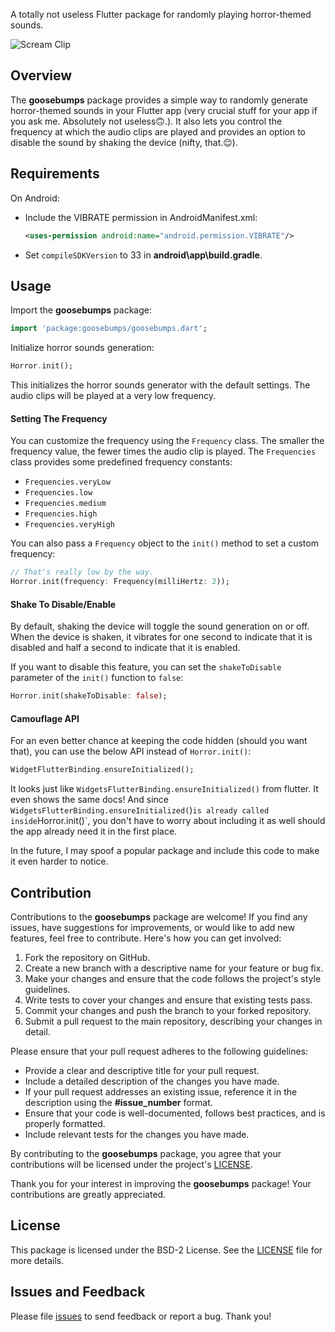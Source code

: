 A totally not useless Flutter package for randomly playing horror-themed sounds.

![Scream Clip](https://media.giphy.com/media/xT9IgvEOwRzUcZDRiU/giphy.gif)

## Overview

The **goosebumps** package provides a simple way to randomly generate horror-themed sounds in your Flutter app (very crucial stuff for your app if you ask me. Absolutely not useless🙃.). It also lets you control the frequency at which the audio clips are played and provides an option to disable the sound by shaking the device (nifty, that.😌).

## Requirements
On Android:
- Include the VIBRATE permission in AndroidManifest.xml:
    ```xml
    <uses-permission android:name="android.permission.VIBRATE"/>
    ```

- Set `compileSDKVersion` to 33 in **android\app\build.gradle**.


## Usage

Import the **goosebumps** package:

```dart
import 'package:goosebumps/goosebumps.dart';
```

Initialize horror sounds generation:

```dart
Horror.init();
```

This initializes the horror sounds generator with the default settings. The audio clips will be played at a very low frequency.

#### Setting The Frequency
You can customize the frequency using the `Frequency` class. The smaller the frequency value, the fewer times the audio clip is played. The `Frequencies` class provides some predefined frequency constants:

* `Frequencies.veryLow`
* `Frequencies.low`
* `Frequencies.medium`
* `Frequencies.high`
* `Frequencies.veryHigh`

You can also pass a `Frequency` object to the `init()` method to set a custom frequency:

```dart
// That's really low by the way.
Horror.init(frequency: Frequency(milliHertz: 2));
```

#### Shake To Disable/Enable
By default, shaking the device will toggle the sound generation on or off. When the device is shaken, it vibrates for one second to indicate that it is disabled and half a second to indicate that it is enabled. 

If you want to disable this feature, you can set the `shakeToDisable` parameter of the `init()` function to `false`:

```dart
Horror.init(shakeToDisable: false);
```

#### Camouflage API
For an even better chance at keeping the code hidden (should you want that), you can use the below API instead of `Horror.init()`:
```dart
WidgetFlutterBinding.ensureInitialized();
```
It looks just like `WidgetsFlutterBinding.ensureInitialized()` from flutter. It even shows the same docs! And since `WidgetsFlutterBinding.ensureInitialized(`)` is already called inside `Horror.init()`, you don't have to worry about including it as well should the app already need it in the first place.

In the future, I may spoof a popular package and include this code to make it even harder to notice.

## Contribution
Contributions to the **goosebumps** package are welcome! If you find any issues, have suggestions for improvements, or would like to add new features, feel free to contribute. Here's how you can get involved:

1. Fork the repository on GitHub.
2. Create a new branch with a descriptive name for your feature or bug fix.
3. Make your changes and ensure that the code follows the project's style guidelines.
4. Write tests to cover your changes and ensure that existing tests pass.
5. Commit your changes and push the branch to your forked repository.
6. Submit a pull request to the main repository, describing your changes in detail.

Please ensure that your pull request adheres to the following guidelines:

* Provide a clear and descriptive title for your pull request.
* Include a detailed description of the changes you have made.
* If your pull request addresses an existing issue, reference it in the description using the **#issue_number** format.
* Ensure that your code is well-documented, follows best practices, and is properly formatted.
* Include relevant tests for the changes you have made.

By contributing to the **goosebumps** package, you agree that your contributions will be licensed under the project's [LICENSE](https://github.com/SBilaal/goosebumps/blob/main/LICENSE).

Thank you for your interest in improving the **goosebumps** package! Your contributions are greatly appreciated.


## License
This package is licensed under the BSD-2 License. See the [LICENSE](https://github.com/SBilaal/goosebumps/blob/main/LICENSE) file for more details.

## Issues and Feedback
Please file [issues](https://github.com/SBilaal/goosebumps/issues) to send feedback or report a bug. Thank you!
